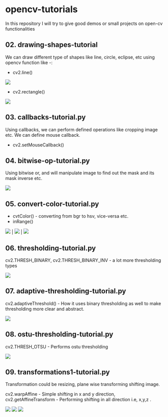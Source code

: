 # opencv-tutorials
In this repository I will try to give good demos or small projects on open-cv functionalities


## 02. drawing-shapes-tutorial

We can draw different type of shapes like line, circle, eclipse, etc using opencv function like -:

- cv2.line()
  
<img src='https://github.com/ridhimagarg/opencv-tutorials/blob/master/images/readme/img1.PNG'>

- cv2.rectangle()

<img src='https://github.com/ridhimagarg/opencv-tutorials/blob/master/images/readme/img2.PNG'>

## 03. callbacks-tutorial.py

Using callbacks, we can perform defined operations like cropping image etc. We can define mouse callback.

- cv2.setMouseCallback()

## 04. bitwise-op-tutorial.py

Using bitwise or, and will manipulate image to find out the mask and its mask inverse etc.

<img src='https://github.com/ridhimagarg/opencv-tutorials/blob/master/images/readme/img4.PNG'>

## 05. convert-color-tutorial.py

- cvtColor() - converting from bgr to hsv, vice-versa etc.
- inRange() 

<img src='https://github.com/ridhimagarg/opencv-tutorials/blob/master/images/readme/img5.PNG'> | <img src='https://github.com/ridhimagarg/opencv-tutorials/blob/master/images/readme/img6.PNG'> | <img src='https://github.com/ridhimagarg/opencv-tutorials/blob/master/images/readme/img7.PNG'>

## 06. thresholding-tutorial.py

cv2.THRESH_BINARY, cv2.THRESH_BINARY_INV - a lot more thresholding types

<img src='https://github.com/ridhimagarg/opencv-tutorials/blob/master/images/readme/img8.png'> 

## 07. adaptive-thresholding-tutorial.py

cv2.adaptiveThreshold() - How it uses binary thresholding as well to make thresholding more clear and abstract.

<img src='https://github.com/ridhimagarg/opencv-tutorials/blob/master/images/readme/img9.png'> 

## 08. ostu-thresholding-tutorial.py

cv2.THRESH_OTSU - Performs ostu thresholding

<img src='https://github.com/ridhimagarg/opencv-tutorials/blob/master/images/readme/img10.png'> 

## 09. transformations1-tutorial.py

Transformation could be resizing, plane wise transforming shifting image.

cv2.warpAffine - Simple shifting in x and y direction, cv2.getAffineTransform - Performing shifting in all direction i.e, x,y,z .

<img src='https://github.com/ridhimagarg/opencv-tutorials/blob/master/images/readme/img11.PNG'> 
<img src='https://github.com/ridhimagarg/opencv-tutorials/blob/master/images/readme/img12.PNG'>
<img src='https://github.com/ridhimagarg/opencv-tutorials/blob/master/images/readme/img13.PNG'> 








